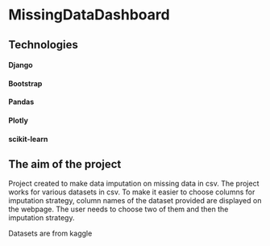 # MissingDataDashboard

## Technologies
#### Django
#### Bootstrap 
#### Pandas 
#### Plotly 
#### scikit-learn 

## The aim of the project
Project created to make data imputation on missing data in csv. The project works for various datasets in csv. To make it easier to choose columns for imputation strategy, column names of the dataset provided are displayed on the webpage. The user needs to choose two of them and then the imputation strategy.

Datasets are from kaggle
